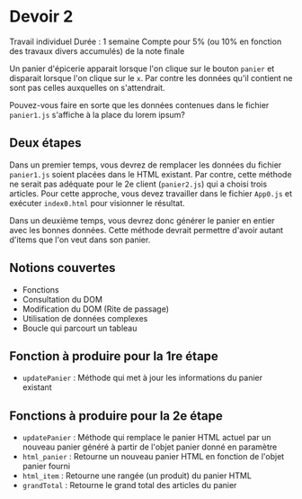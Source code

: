 # Devoir 2

Travail individuel
Durée : 1 semaine
Compte pour 5% (ou 10% en fonction des travaux divers accumulés) de la note finale

Un panier d'épicerie apparait lorsque l'on clique sur le bouton `panier` et disparait lorsque l'on clique sur le `x`. Par contre les données qu'il contient ne sont pas celles auxquelles on s'attendrait.

Pouvez-vous faire en sorte que les données contenues dans le fichier `panier1.js` s'affiche à la place du lorem ipsum?

## Deux étapes
Dans un premier temps, vous devrez de remplacer les données du fichier `panier1.js` soient placées dans le HTML existant. Par contre, cette méthode ne serait pas adéquate pour le 2e client (`panier2.js`) qui a choisi trois articles. Pour cette approche, vous devez travailler dans le fichier `App0.js` et exécuter `index0.html` pour visionner le résultat.

Dans un deuxième temps, vous devrez donc générer le panier en entier avec les bonnes données. Cette méthode devrait permettre d'avoir autant d'items que l'on veut dans son panier.

## Notions couvertes
- Fonctions
- Consultation du DOM
- Modification du DOM (Rite de passage)
- Utilisation de données complexes
- Boucle qui parcourt un tableau

## Fonction à produire pour la 1re étape
- `updatePanier` : Méthode qui met à jour les informations du panier existant

## Fonctions à produire pour la 2e étape
- `updatePanier` : Méthode qui remplace le panier HTML actuel par un nouveau panier généré à partir de l'objet panier donné en paramètre
- `html_panier` : Retourne un nouveau panier HTML en fonction de l'objet panier fourni
- `html_item` : Retourne une rangée (un produit) du panier HTML
- `grandTotal` : Retourne le grand total des articles du panier